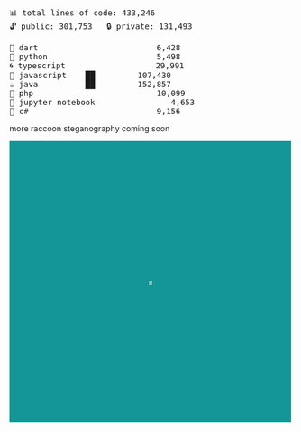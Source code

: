 <!--
**pmazumder3927/pmazumder3927** is a ✨ _special_ ✨ repository because its `README.md` (this file) appears on your GitHub profile.

Here are some ideas to get you started:

- 🔭 I’m currently working on ...
- 🌱 I’m currently learning ...
- 👯 I’m looking to collaborate on ...
- 🤔 I’m looking for help with ...
- 💬 Ask me about ...
- 📫 How to reach me: ...
- 😄 Pronouns: ...
- ⚡ Fun fact: ...
-->
 <!-- LANGUAGES BREAKDOWN START -->
<pre><code style="font-family: monospace; font-size: 14px;">
📊 total lines of code: 433,246
🔓 public: 301,753   🔒 private: 131,493

🎯 dart                         6,428
🐍 python                       5,498
🌀 typescript                   29,991
💛 javascript    ██         107,430
☕ java          ██         152,857
🐘 php                          10,099
📓 jupyter notebook                4,653
🔧 c#                           9,156
</code></pre>
 <!-- LANGUAGES BREAKDOWN END -->
more raccoon steganography coming soon

![raccoon](https://github.com/pmazumder3927/pmazumder3927/blob/main/raccoon.png)
